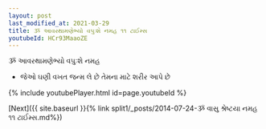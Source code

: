 ```yaml
---
layout: post
last_modified_at: 2021-03-29
title: ૐ આવરથામણેભ્યો વપુઃશે નમહ ૧૧ ટાઈમ્સ
youtubeId: HCr93MaaoZE
---
```

 
 
 ૐ આવરથામણેભ્યો વપુઃશે નમહ  
 
 -  જેઓ ઘણી વખત જન્મ લે છે તેમના માટે શરીર આપે છે 
 
  
 
  
 
 
 
 
 
 


{% include youtubePlayer.html id=page.youtubeId %}
 
[Next]({{ site.baseurl }}{% link  split1/_posts/2014-07-24-ૐ વાસુ શ્રેષ્ટયા નમહ ૧૧ ટાઈમ્સ.md%})
 
